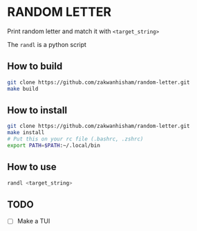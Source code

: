 # RANDOM LETTER

Print random letter and match it with `<target_string>`

The `randl` is a python script

## How to build

```bash
git clone https://github.com/zakwanhisham/random-letter.git
make build
```

## How to install

```bash
git clone https://github.com/zakwanhisham/random-letter.git
make install
# Put this on your rc file (.bashrc, .zshrc)
export PATH=$PATH:~/.local/bin
```

## How to use

```bash
randl <target_string>
```

## TODO

- [ ] Make a TUI
